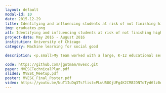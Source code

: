 ```yaml
---
layout: default
modal-id: 10
date: 2015-12-29
title: Identifying and influencing students at risk of not finishing high school
img: graduates.png
alt: Identifying and influencing students at risk of not finishing high school
project-date: May 2016 - August 2016
institution: University of Chicago
category: Machine learning for social good

description: <p.small>My team worked with a large, K-12 educational services center in rural Ohio to develop an integrated early intervention system to identify and target students at risk of not graduating high school in time. Built a predictive model in Python and prototyped a user-friendly dashboard for educators to enable end-users to target and deliver the appropriate interventions to students 3-4 years earlier than previously possible. We developed interpretable risk factors for both the random forest and logistic regression models and provided the partners with visualizations of risk score trajectories and ranked predictions for all current students in grades 6-10. I collaborated with a team of statisticians, computer scientists, project managers, and educators to streamline code and develop a field-testable intervention using 15 years of longitudinal student data from the largest educational service region in Ohio.</p><p.small>We worked with Python and SQL to store dozens of tables on over 30 thousand pre-K through grade 12 students, and built an integrated and well-documented pipeline to extract, transform, and load the raw data, clean and standardize the messy student data, and automatically generate over a hundred grade-dependent features for all students in the specified cohorts, systematically imputing missing data where necessary. We developed a fully configurable predictive model that could be simply specified using a standardized template to allow for the parallelized and automated fitting of tens of thousands of tuned models at all grade levels of predictions. This customizable pipeline allowed our team to easily specify how many years of past data to train in, which features to include in the model, what family of classifiers to include, what outcome variable the model should predict, and how extensive the grid search options used in fitting the models should be.</p> <p.small>For a non-technical introduction to our project, read our <a href="https://dssg.uchicago.edu/2016/08/05/mvesc-finding-the-missing-students-who-dont-graduate-on-time/">blog post</a> or <a href="http://www.zanesvilletimesrecorder.com/story/news/local/2016/06/21/mvesc-part-summer-fellowship-program/86187600/">the local newspaper article</a> written about our team's early work.

code: https://github.com/jgutman/mvesc.git
paper: MVESCTechnicalPlan.pdf
slides: MVESC_Meetup.pdf
poster: MVESC_Final_Poster.pdf
video: https://youtu.be/NuT1IuDq3Ts?list=PLwU5UOjUFg4K2CM82DNToTyd6lz0oh06i
---
```

